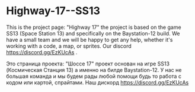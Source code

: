 # Highway-17--SS13
This is the project page: "Highway 17" the project is based on the game SS13 (Space Station 13) and specifically on the Baystation-12 build. We have a small team and we will be happy to get any help, whether it's working with a code, a map, or sprites. Our discord https://discord.gg/EzKUcAs . 

Это страница проекта: "Шоссе 17" проект основан на игре SS13 (Космическая Станция 13) а  именно на билде Baystation-12. У нас не большая команда и мы будем рады любой помощи будь то  работа с кодом или картой, спрайтами. Наш дискорд https://discord.gg/EzKUcAs
